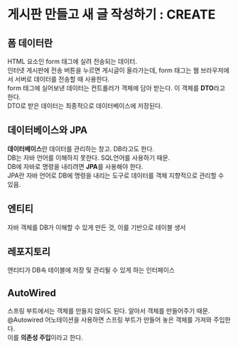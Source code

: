 # 게시판 만들고 새 글 작성하기 : CREATE

## 폼 데이터란
HTML 요소인 form 태그에 실려 전송되는 데이터.  
인터넷 게시판에 전송 버튼을 누르면 게시글이 올라가는데, form 태그는 웹 브라우저에서 서버로 데이터를 전송할 때 사용한다.  
form 태그에 실어보낸 데이터는 컨트롤러가 객체에 담아 받는다. 이 객체를 **DTO**라고 한다.  
DTO로 받은 데이터는 최종적으로 데이터베이스에 저장된다.

## 데이터베이스와 JPA
**데이터베이스**란 데이터를 관리하는 창고. DB라고도 한다.  
DB는 자바 언어를 이해하지 못한다. SQL언어를 사용하기 때문.  
DB에 자바로 명령을 내리려면 **JPA**를 사용해야 한다.  
JPA란 자바 언어로 DB에 명령을 내리는 도구로 데이터를 객체 지향적으로 관리할 수 있음.

## 엔티티
자바 객체를 DB가 이해할 수 있게 만든 것, 이를 기반으로 테이블 생서

## 레포지토리
엔티티가 DB속 테이블에 저장 및 관리될 수 있게 하는 인터페이스

## AutoWired
스프링 부트에서는 객체를 만들지 않아도 된다. 알아서 객체를 만들어주기 때문.  
@Autowired 어노테이션을 사용하면 스프링 부트가 만들어 놓은 객체를 가져와 주입한다.  
이를 **의존성 주입**이라고 한다.